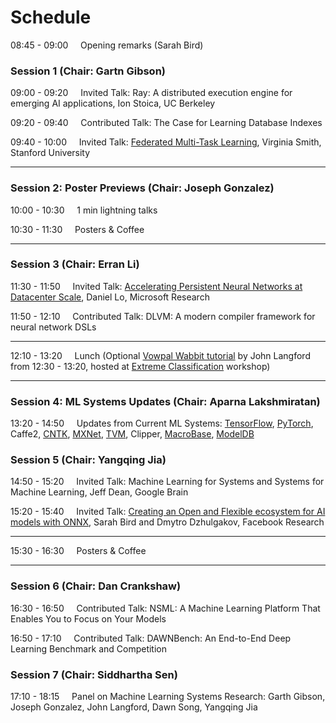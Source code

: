 # Schedule 

08:45 - 09:00 &nbsp;&nbsp;&nbsp;    Opening remarks (Sarah Bird)

### Session 1 (Chair: Gartn Gibson)

09:00 - 09:20 &nbsp;&nbsp;&nbsp;     Invited Talk: Ray: A distributed execution engine for emerging AI applications, Ion Stoica, UC Berkeley

09:20 - 09:40 &nbsp;&nbsp;&nbsp;     Contributed Talk:  The Case for Learning Database Indexes

09:40 - 10:00 &nbsp;&nbsp;&nbsp;     Invited Talk: [Federated Multi-Task Learning](assets/slides/mocha-NIPS.pdf), Virginia Smith, Stanford University

***

### Session 2: Poster Previews (Chair: Joseph Gonzalez)

10:00 - 10:30 &nbsp;&nbsp;&nbsp;    1 min lightning talks

10:30 - 11:30 &nbsp;&nbsp;&nbsp;    Posters & Coffee

***

### Session 3 (Chair: Erran Li)

11:30 - 11:50 &nbsp;&nbsp;&nbsp;    Invited Talk: [Accelerating Persistent Neural Networks at Datacenter Scale](assets/slides/brainwave-nips17.pdf),  Daniel Lo, Microsoft Research

11:50 - 12:10 &nbsp;&nbsp;&nbsp;    Contributed Talk: DLVM: A modern compiler framework for neural network DSLs

***

12:10 - 13:20 &nbsp;&nbsp;&nbsp;    Lunch (Optional [Vowpal Wabbit tutorial](http://hunch.net/?p=8305306) by John Langford from 12:30 - 13:20, hosted at [Extreme Classification](http://manikvarma.org/events/XC17/index.html) workshop)

***

### Session 4: ML Systems Updates (Chair: Aparna Lakshmiratan)

13:20 - 14:50 &nbsp;&nbsp;&nbsp;    Updates from Current ML Systems: [TensorFlow](assets/slides/tensorflow-nips17.pdf), [PyTorch](assets/slides/pytorch-nips17.pdf), Caffe2, [CNTK](assets/slides/cntk-nips17.pdf), [MXNet](assets/slides/mxnet-sysml-17.pdf), [TVM](assets/slides/TVM-MLSys-NIPS17.pdf), Clipper, [MacroBase](assets/slides/macrobase-nips17-mlsys.pdf), [ModelDB](assets/slides/modeldb-nips17.pdf)


### Session 5 (Chair: Yangqing Jia)

14:50 - 15:20 &nbsp;&nbsp;&nbsp;    Invited Talk:  Machine Learning for Systems and Systems for Machine Learning, Jeff Dean, Google Brain

15:20 - 15:40 &nbsp;&nbsp;&nbsp;    Invited Talk:  [Creating an Open and Flexible ecosystem for AI models with ONNX](assets/slides/ONNX-workshop.pdf), Sarah Bird and Dmytro Dzhulgakov, Facebook Research

***

15:30 - 16:30 &nbsp;&nbsp;&nbsp;    Posters & Coffee

***

### Session 6 (Chair: Dan Crankshaw)

16:30 - 16:50 &nbsp;&nbsp;&nbsp;    Contributed Talk: NSML: A Machine Learning Platform That Enables You to Focus on Your Models

16:50 - 17:10 &nbsp;&nbsp;&nbsp;    Contributed Talk: DAWNBench: An End-to-End Deep Learning Benchmark and Competition


### Session 7 (Chair: Siddhartha Sen)

17:10 - 18:15 &nbsp;&nbsp;&nbsp;    Panel on Machine Learning Systems Research: Garth Gibson, Joseph Gonzalez, John Langford, Dawn Song, Yangqing Jia
